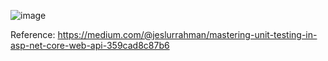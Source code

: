 ![image](https://github.com/user-attachments/assets/996c15d8-3340-4e8d-94a8-040303de4d74)

Reference: https://medium.com/@jeslurrahman/mastering-unit-testing-in-asp-net-core-web-api-359cad8c87b6
